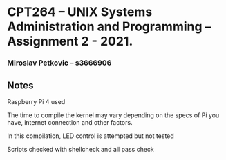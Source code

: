 # CPT264 – UNIX Systems Administration and Programming – Assignment 2 - 2021.
### Miroslav Petkovic – s3666906

## Notes
Raspberry Pi 4 used

The time to compile the kernel may vary depending on the specs of Pi you have, internet connection and other factors. 

In this compilation, LED control is attempted but not tested

Scripts checked with shellcheck and all pass check
